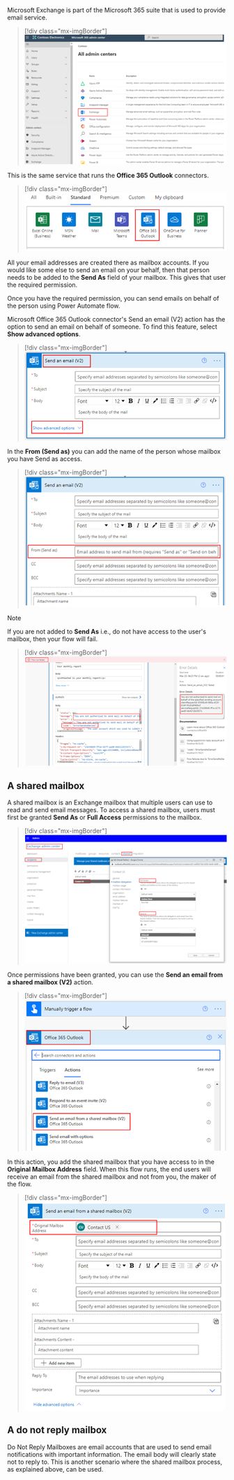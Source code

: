 Microsoft Exchange is part of the Microsoft 365 suite that is used to provide email service.

> [!div class="mx-imgBorder"]
> [![Screenshot of the Microsoft Exchange in the admin center.](../media/exchange.png)](../media/exchange.png#lightbox)

This is the same service that runs the **Office 365 Outlook** connectors.

> [!div class="mx-imgBorder"]
> [![Screenshot of Office 365 Outlook listed in Standard.](../media/office-365-outlook.png)](../media/office-365-outlook.png#lightbox)

All your email addresses are created there as mailbox accounts. If you would like some else to send an email on your behalf, then that person needs to be added to the **Send As** field of your mailbox. This gives that user the required permission.

Once you have the required permission, you can send emails on behalf of the person using Power Automate flow.

Microsoft Office 365 Outlook connector's Send an email (V2) action has the option to send an email on behalf of someone. To find this feature, select **Show advanced options**.

> [!div class="mx-imgBorder"]
> [![Screenshot of the Show advanced options button.](../media/advanced-options.png)](../media/advanced-options.png#lightbox)

In the **From (Send as)** you can add the name of the person whose mailbox you have Send as access.

> [!div class="mx-imgBorder"]
> [![Screenshot of the From (Send as) field.](../media/from-field.png)](../media/from-field.png#lightbox)

> [!NOTE]
> If you are not added to **Send As** i.e., do not have access to the user's mailbox, then your flow will fail.

> [!div class="mx-imgBorder"]
> [![Screenshot of the Flow Run Failed error message.](../media/flow-failed.png)](../media/flow-failed.png#lightbox)

## A shared mailbox

A shared mailbox is an Exchange mailbox that multiple users can use to read and send email messages. To access a shared mailbox, users must first be granted **Send As** or **Full Access** permissions to the mailbox.

> [!div class="mx-imgBorder"]
> [![Screenshot of the shared mailbox settings.](../media/shared-mailbox.png)](../media/shared-mailbox.png#lightbox)

Once permissions have been granted, you can use the **Send an email from a shared mailbox (V2)** action.

> [!div class="mx-imgBorder"]
> [![Screenshot of the Send an email from a shared mailbox (V2) action.](../media/send-email-shared.png)](../media/send-email-shared.png#lightbox)

In this action, you add the shared mailbox that you have access to in the **Original Mailbox Address** field. When this flow runs, the end users will receive an email from the shared mailbox and not from you, the maker of the flow.

> [!div class="mx-imgBorder"]
> [![Screenshot of the Original Mailbox Address field.](../media/original-mailbox.png)](../media/original-mailbox.png#lightbox)

## A do not reply mailbox

Do Not Reply Mailboxes are email accounts that are used to send email notifications with important information. The email body will clearly state not to reply to. This is another scenario where the shared mailbox process, as explained above, can be used.

